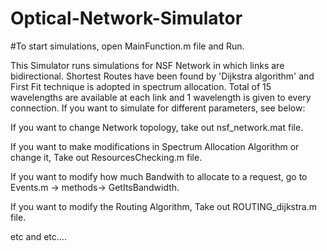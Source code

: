 # Optical-Network-Simulator
#To start simulations, open MainFunction.m file and Run.

This Simulator runs simulations for NSF Network in which links are bidirectional. Shortest Routes have been found by 'Dijkstra algorithm' and First Fit technique is adopted in spectrum allocation. Total of 15 wavelengths are available at each link and 1 wavelength is given to every connection. If you want to simulate for different parameters, see below:  

If you want to change Network topology, take out nsf_network.mat file.

If you want to make modifications in Spectrum Allocation Algorithm or change it, Take out ResourcesChecking.m file.

If you want to modify how much Bandwith to allocate to a request, go to Events.m -> methods-> GetItsBandwidth.

If you want to modify the Routing Algorithm, Take out ROUTING_dijkstra.m file.

etc and etc....
